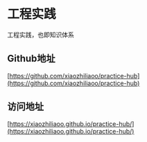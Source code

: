 # 工程实践

工程实践，也即知识体系

## Github地址

[https://github.com/xiaozhiliaoo/practice-hub](https://github.com/xiaozhiliaoo/practice-hub)

## 访问地址

[https://xiaozhiliaoo.github.io/practice-hub/](https://xiaozhiliaoo.github.io/practice-hub/)